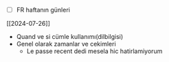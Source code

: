 -  [ ] FR haftanın günleri


[[2024-07-26]]
- Quand ve si cümle kullanımı(dilbilgisi)
- Genel olarak zamanlar ve cekimleri
	- Le passe recent dedi mesela hic hatirlamiyorum